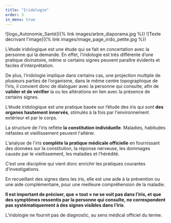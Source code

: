 ```yaml
---
title: "Iridologie"
order: 3
in_menu: true
---
```

![logo_Autonomie_Santé]({% link images/arbre_diaporama.jpg %})
![Texte décrivant l'image]({% link images/image_page_irido_petite.jpg %})

L’étude iridologique est une étude qui se fait en concertation avec la personne qui la demande. En effet, l’iridologie est très différente d’une pratique divinatoire, même si certains signes peuvent paraître évidents et faciles d’interprétation.

De plus, l’iridologie implique dans certains cas, une projection multiple de plusieurs parties de l’organisme, dans le même centre topographique de l’iris, il convient donc de dialoguer avec la personne qui consulte, afin de **valider et de vérifier** la ou les altérations en lien avec la présence de certains signes.

L’étude iridologique est une pratique basée sur l’étude des iris qui sont **des organes hautement innervés**, stimulés à la fois par l'environnement extérieur et par le corps.

La structure de l'iris reflète **la constitution individuelle**. Maladies, habitudes néfastes et vieillissement peuvent l'altérer.

L'analyse de l'iris **complète la pratique médicale officielle** en fournissant des données sur la constitution, la réponse nerveuse, les dommages causés par le vieillissement, les maladies et l’hérédité.

C’est une discipline qui vient donc enrichir les pratiques courantes d’investigations.

En recueillant des signes dans les iris, elle est une aide à la prévention ou une aide complémentaire, pour une meilleure compréhension de la maladie.

**Il est important de préciser, que « tout » ne se voit pas dans l’iris, et que des symptômes ressentis par la personne qui consulte, ne correspondent pas systématiquement à des signes visibles dans l’iris**.

L’iridologie ne fournit pas de diagnostic, au sens médical officiel du terme. 